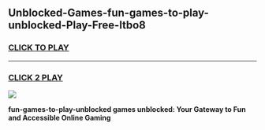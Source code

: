 
## Unblocked-Games-fun-games-to-play-unblocked-Play-Free-ltbo8
<h3>
<a href="https://premium76.site?title=fun-games-to-play-unblocked&ref=21A">CLICK TO PLAY</a></h3>
<hr>

<h3>
<a href="https://premium76.site?title=fun-games-to-play-unblocked&ref=21A">CLICK 2 PLAY</a>
  
</h3>

<a href="https://premium76.site?title=fun-games-to-play-unblocked&ref=21A"><img src="https://clearcache.store/games.png"></a>


**fun-games-to-play-unblocked games unblocked: Your Gateway to Fun and Accessible Online Gaming**
